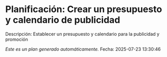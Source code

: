 # Planificación: Crear un presupuesto y calendario de publicidad

Descripción: Establecer un presupuesto y calendario para la publicidad y promoción

*Este es un plan generado automáticamente.*
Fecha: 2025-07-23 13:30:46
